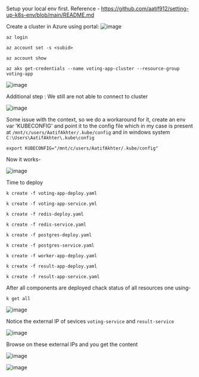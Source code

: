 Setup your local env first. Reference - https://github.com/aatif912/setting-up-k8s-env/blob/main/README.md

Create a cluster in Azure using portal:
![image](https://user-images.githubusercontent.com/13832737/219465379-4a9d4127-e496-4950-8ffe-8c1eb8f5d08b.png)

`az login`

`az account set -s <subid>`

`az account show`

`az aks get-credentials --name voting-app-cluster --resource-group voting-app`

![image](https://user-images.githubusercontent.com/13832737/219471488-85c4e0f6-3dce-4c9c-8058-30bde181eb8f.png)

Additional step : We still are not able to connect to cluster 

![image](https://user-images.githubusercontent.com/13832737/219496832-2c80fae3-e377-4577-ac41-4b793c538f7f.png)

Some issue with the context, so we do a workaround for it, create an env var 'KUBECONFIG' and point it to the config file which in my case is present at 
`/mnt/c/users/AatifAkhter/.kube/config` and in windows system `C:\Users\AatifAkhter\.kube\config`

`export KUBECONFIG="/mnt/c/users/AatifAkhter/.kube/config"`

Now it works-

![image](https://user-images.githubusercontent.com/13832737/219497411-7f14a74a-1c84-436b-a4a4-1f83293c4935.png)

Time to deploy

`k create -f voting-app-deploy.yaml`

`k create -f voting-app-service.yml`

`k create -f redis-deploy.yaml`

`k create -f redis-service.yaml`

`k create -f postgres-deploy.yaml`

`k create -f postgres-service.yaml`

`k create -f worker-app-deploy.yaml`

`k create -f result-app-deploy.yaml`

`k create -f result-app-service.yaml`

After all components are deployed chack status of all resources one using- 

`k get all`

![image](https://user-images.githubusercontent.com/13832737/219510878-66221152-4c43-4e95-a459-77ef2874ca03.png)

Notice the external IP of sevices `voting-service` and `result-service` 

![image](https://user-images.githubusercontent.com/13832737/219511026-b67ee1b3-51ac-43a2-bf62-34e2fa6e51b3.png)


Browse on these external IPs and you get the content

![image](https://user-images.githubusercontent.com/13832737/219511118-250cca4c-79d5-4699-822a-1a836c4c70d3.png)

![image](https://user-images.githubusercontent.com/13832737/219511162-a74a713c-6d11-4a5d-af8d-069f35718aae.png)
